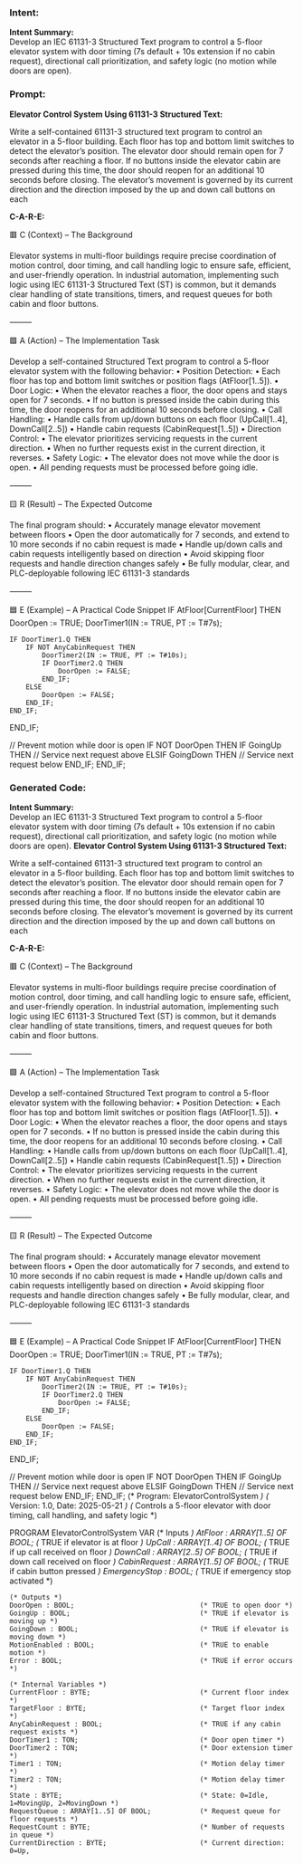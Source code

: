 ### Intent:
**Intent Summary:**  
Develop an IEC 61131-3 Structured Text program to control a 5-floor elevator system with door timing (7s default + 10s extension if no cabin request), directional call prioritization, and safety logic (no motion while doors are open).

### Prompt:
**Elevator Control System Using 61131-3 Structured Text:**

Write a self-contained 61131-3 structured text program to control an elevator in a 5-floor building. Each floor has top and bottom limit switches to detect the elevator’s position. The elevator door should remain open for 7 seconds after reaching a floor. If no buttons inside the elevator cabin are pressed during this time, the door should reopen for an additional 10 seconds before closing. The elevator’s movement is governed by its current direction and the direction imposed by the up and down call buttons on each

**C-A-R-E:**

🟥 C (Context) – The Background

Elevator systems in multi-floor buildings require precise coordination of motion control, door timing, and call handling logic to ensure safe, efficient, and user-friendly operation. In industrial automation, implementing such logic using IEC 61131-3 Structured Text (ST) is common, but it demands clear handling of state transitions, timers, and request queues for both cabin and floor buttons.

⸻

🟩 A (Action) – The Implementation Task

Develop a self-contained Structured Text program to control a 5-floor elevator system with the following behavior:
	•	Position Detection:
	•	Each floor has top and bottom limit switches or position flags (AtFloor[1..5]).
	•	Door Logic:
	•	When the elevator reaches a floor, the door opens and stays open for 7 seconds.
	•	If no button is pressed inside the cabin during this time, the door reopens for an additional 10 seconds before closing.
	•	Call Handling:
	•	Handle calls from up/down buttons on each floor (UpCall[1..4], DownCall[2..5])
	•	Handle cabin requests (CabinRequest[1..5])
	•	Direction Control:
	•	The elevator prioritizes servicing requests in the current direction.
	•	When no further requests exist in the current direction, it reverses.
	•	Safety Logic:
	•	The elevator does not move while the door is open.
	•	All pending requests must be processed before going idle.

⸻

🟨 R (Result) – The Expected Outcome

The final program should:
	•	Accurately manage elevator movement between floors
	•	Open the door automatically for 7 seconds, and extend to 10 more seconds if no cabin request is made
	•	Handle up/down calls and cabin requests intelligently based on direction
	•	Avoid skipping floor requests and handle direction changes safely
	•	Be fully modular, clear, and PLC-deployable following IEC 61131-3 standards

⸻

🟦 E (Example) – A Practical Code Snippet
IF AtFloor[CurrentFloor] THEN
    DoorOpen := TRUE;
    DoorTimer1(IN := TRUE, PT := T#7s);

    IF DoorTimer1.Q THEN
        IF NOT AnyCabinRequest THEN
            DoorTimer2(IN := TRUE, PT := T#10s);
            IF DoorTimer2.Q THEN
                DoorOpen := FALSE;
            END_IF;
        ELSE
            DoorOpen := FALSE;
        END_IF;
    END_IF;
END_IF;

// Prevent motion while door is open
IF NOT DoorOpen THEN
    IF GoingUp THEN
        // Service next request above
    ELSIF GoingDown THEN
        // Service next request below
    END_IF;
END_IF;

### Generated Code:
**Intent Summary:**  
Develop an IEC 61131-3 Structured Text program to control a 5-floor elevator system with door timing (7s default + 10s extension if no cabin request), directional call prioritization, and safety logic (no motion while doors are open).
**Elevator Control System Using 61131-3 Structured Text:**

Write a self-contained 61131-3 structured text program to control an elevator in a 5-floor building. Each floor has top and bottom limit switches to detect the elevator’s position. The elevator door should remain open for 7 seconds after reaching a floor. If no buttons inside the elevator cabin are pressed during this time, the door should reopen for an additional 10 seconds before closing. The elevator’s movement is governed by its current direction and the direction imposed by the up and down call buttons on each

**C-A-R-E:**

🟥 C (Context) – The Background

Elevator systems in multi-floor buildings require precise coordination of motion control, door timing, and call handling logic to ensure safe, efficient, and user-friendly operation. In industrial automation, implementing such logic using IEC 61131-3 Structured Text (ST) is common, but it demands clear handling of state transitions, timers, and request queues for both cabin and floor buttons.

⸻

🟩 A (Action) – The Implementation Task

Develop a self-contained Structured Text program to control a 5-floor elevator system with the following behavior:
	•	Position Detection:
	•	Each floor has top and bottom limit switches or position flags (AtFloor[1..5]).
	•	Door Logic:
	•	When the elevator reaches a floor, the door opens and stays open for 7 seconds.
	•	If no button is pressed inside the cabin during this time, the door reopens for an additional 10 seconds before closing.
	•	Call Handling:
	•	Handle calls from up/down buttons on each floor (UpCall[1..4], DownCall[2..5])
	•	Handle cabin requests (CabinRequest[1..5])
	•	Direction Control:
	•	The elevator prioritizes servicing requests in the current direction.
	•	When no further requests exist in the current direction, it reverses.
	•	Safety Logic:
	•	The elevator does not move while the door is open.
	•	All pending requests must be processed before going idle.

⸻

🟨 R (Result) – The Expected Outcome

The final program should:
	•	Accurately manage elevator movement between floors
	•	Open the door automatically for 7 seconds, and extend to 10 more seconds if no cabin request is made
	•	Handle up/down calls and cabin requests intelligently based on direction
	•	Avoid skipping floor requests and handle direction changes safely
	•	Be fully modular, clear, and PLC-deployable following IEC 61131-3 standards

⸻

🟦 E (Example) – A Practical Code Snippet
IF AtFloor[CurrentFloor] THEN
    DoorOpen := TRUE;
    DoorTimer1(IN := TRUE, PT := T#7s);

    IF DoorTimer1.Q THEN
        IF NOT AnyCabinRequest THEN
            DoorTimer2(IN := TRUE, PT := T#10s);
            IF DoorTimer2.Q THEN
                DoorOpen := FALSE;
            END_IF;
        ELSE
            DoorOpen := FALSE;
        END_IF;
    END_IF;
END_IF;

// Prevent motion while door is open
IF NOT DoorOpen THEN
    IF GoingUp THEN
        // Service next request above
    ELSIF GoingDown THEN
        // Service next request below
    END_IF;
END_IF;
(* Program: ElevatorControlSystem *)
(* Version: 1.0, Date: 2025-05-21 *)
(* Controls a 5-floor elevator with door timing, call handling, and safety logic *)

PROGRAM ElevatorControlSystem
VAR
    (* Inputs *)
    AtFloor : ARRAY[1..5] OF BOOL;                 (* TRUE if elevator is at floor *)
    UpCall : ARRAY[1..4] OF BOOL;                  (* TRUE if up call received on floor *)
    DownCall : ARRAY[2..5] OF BOOL;                (* TRUE if down call received on floor *)
    CabinRequest : ARRAY[1..5] OF BOOL;            (* TRUE if cabin button pressed *)
    EmergencyStop : BOOL;                          (* TRUE if emergency stop activated *)
    
    (* Outputs *)
    DoorOpen : BOOL;                               (* TRUE to open door *)
    GoingUp : BOOL;                                (* TRUE if elevator is moving up *)
    GoingDown : BOOL;                              (* TRUE if elevator is moving down *)
    MotionEnabled : BOOL;                          (* TRUE to enable motion *)
    Error : BOOL;                                  (* TRUE if error occurs *)
    
    (* Internal Variables *)
    CurrentFloor : BYTE;                           (* Current floor index *)
    TargetFloor : BYTE;                            (* Target floor index *)
    AnyCabinRequest : BOOL;                        (* TRUE if any cabin request exists *)
    DoorTimer1 : TON;                              (* Door open timer *)
    DoorTimer2 : TON;                              (* Door extension timer *)
    Timer1 : TON;                                  (* Motion delay timer *)
    Timer2 : TON;                                  (* Motion delay timer *)
    State : BYTE;                                  (* State: 0=Idle, 1=MovingUp, 2=MovingDown *)
    RequestQueue : ARRAY[1..5] OF BOOL;            (* Request queue for floor requests *)
    RequestCount : BYTE;                           (* Number of requests in queue *)
    CurrentDirection : BYTE;                       (* Current direction: 0=Up,
